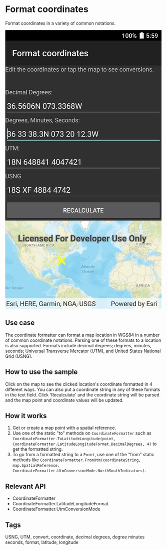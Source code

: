 # Format coordinates

Format coordinates in a variety of common notations.

![screenshot](FormatCoordinates.jpg)

## Use case

The coordinate formatter can format a map location in WGS84 in a number of common coordinate notations. Parsing one of these formats to a location is also supported. Formats include decimal degrees; degrees, minutes, seconds; Universal Transverse Mercator (UTM), and United States National Grid (USNG).

## How to use the sample

Click on the map to see the clicked location's coordinate formatted in 4 different ways. You can also put a coordinate string in any of these formats in the text field. Click 'Recalculate' and the coordinate string will be parsed and the map point and coordinate values will be updated.

## How it works

1. Get or create a map point with a spatial reference.
2. Use one of the static "to" methods on `CoordinateFormatter` such as `CoordinateFormatter.ToLatitudeLongitude(point, CoordinateFormatter.LatitudeLongitudeFormat.DecimalDegrees, 4)` to get the formatted string.
3. To go from a formatted string to a `Point`, use one of the "from" static methods like `CoordinateFormatter.FromUtm(coordinateString, map.SpatialReference, CoordinateFormatter.UtmConversionMode.NorthSouthIndicators)`.

## Relevant API

* CoordinateFormatter
* CoordinateFormatter.LatitudeLongitudeFormat
* CoordinateFormatter.UtmConversionMode

## Tags

USNG, UTM, convert, coordinate, decimal degrees, degree minutes seconds, format, latitude, longitude
